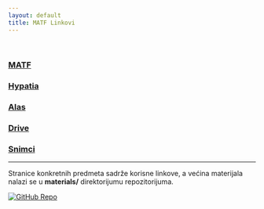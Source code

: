 ```yaml
---
layout: default
title: MATF Linkovi
---
```


<br>

### [MATF](http://www.matf.bg.ac.rs)
### [Hypatia](https://hypatia.matf.bg.ac.rs:10333/StudInfo/scripts/studenti/index)
### [Alas](https://webmail.alas.matf.bg.ac.rs)
### [Drive](https://drive.google.com/drive/folders/1YsWWL1yP12LuL-jUk0bjOKRkdDAITiCj)
### [Snimci](https://snimci.drajv.org/)

---

Stranice konkretnih predmeta sadrže korisne linkove, a većina materijala nalazi se u **materials/** direktorijumu repozitorijuma.

[![GitHub Repo](https://img.shields.io/badge/GitHub-Repo-black?logo=github)](https://github.com/DavidT01/davidt01.github.io/tree/main/materials)
